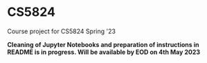 # CS5824
Course project for CS5824 Spring '23

**Cleaning of Jupyter Notebooks and preparation of instructions in README is in progress. Will be available by EOD on 4th May 2023**
